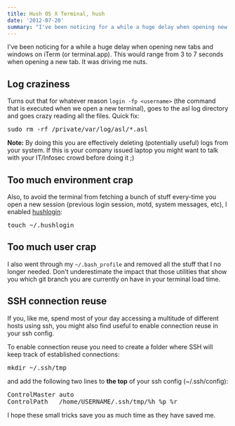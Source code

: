 ```yaml
---
title: Hush OS X Terminal, hush
date: '2012-07-20'
summary: "I've been noticing for a while a huge delay when opening new tabs on iTerm (or terminal.app). This would range from 3 to 7 seconds when opening a new tab. It was driving me nuts."
---
```


I've been noticing for a while a huge delay when opening new tabs and windows on iTerm (or terminal.app). This would range from 3 to 7 seconds when opening a new tab. It was driving me nuts.

## Log craziness

Turns out that for whatever reason `login -fp <username>` (the command that is executed when we open a new terminal), goes to the asl log directory and goes crazy reading all the files. Quick fix:

<pre>
sudo rm -rf /private/var/log/asl/*.asl
</pre>


**Note:** By doing this you are effectively deleting (potentially useful) logs from your system. If this is your company issued laptop you might want to talk with your IT/Infosec crowd before doing it ;) 

## Too much environment crap

Also, to avoid the terminal from fetching a bunch of stuff every-time you open a new session (previous login session, motd, system messages, etc), I enabled [hushlogin](http://developer.apple.com/library/mac/#documentation/Darwin/Reference/ManPages/man1/login.1.html):

<pre>
touch ~/.hushlogin
</pre>

## Too much user crap

I also went through my `~/.bash_profile` and removed all the stuff that I no longer needed. Don't underestimate the impact that those utilities that show you which git branch you are currently on have in your terminal load time.

## SSH connection reuse

If you, like me, spend most of your day accessing a multitude of different hosts using ssh, you might also find useful to enable connection reuse in your ssh config.

To enable connection reuse you need to create a folder where SSH will keep track of established connections:

<pre>
mkdir ~/.ssh/tmp
</pre>

and add the following two lines to **the top** of your ssh config (~/.ssh/config):

<pre>
ControlMaster auto
ControlPath   /home/USERNAME/.ssh/tmp/%h_%p_%r
</pre>

I hope these small tricks save you as much time as they have saved me.




